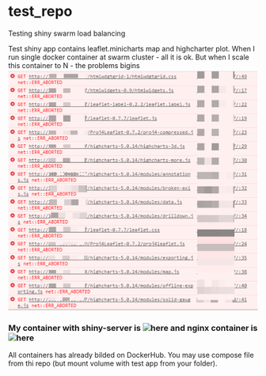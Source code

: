 # test_repo
Testing shiny swarm load balancing

Test shiny app contains leaflet.minicharts map and highcharter plot.
When I run single docker container at swarm cluster - all it is ok. But when I scale this container to N - the problems bigins ![problems bigins](https://github.com/kuzmenkov111/test_repo/blob/master/errors.png)

### My container with shiny-server is ![here](https://github.com/kuzmenkov111/shinyserv) and nginx container is ![here](https://github.com/kuzmenkov111/reverseproxy)
All containers has already bilded on DockerHub. You may use compose file from thi repo (but mount volume with test app from your folder).

